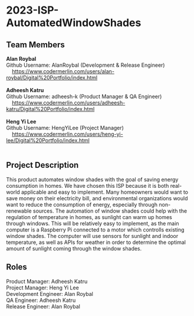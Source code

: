 # 2023-ISP-AutomatedWindowShades

## Team Members
**Alan Roybal**
<br>
Github Username: AlanRoybal (Development & Release Engineer)
<br>
&nbsp;&nbsp;&nbsp;&nbsp;https://www.codermerlin.com/users/alan-roybal/Digital%20Portfolio/index.html
<br>
<br>
**Adheesh Katru**
<br>
Github Username: adheesh-k (Product Manager & QA Engineer)
<br>
&nbsp;&nbsp;&nbsp;&nbsp;https://www.codermerlin.com/users/adheesh-katru/Digital%20Portfolio/index.html
<br>
<br>
**Heng Yi Lee**
<br>
Github Username: HengYiLee (Project Manager)
<br>
&nbsp;&nbsp;&nbsp;&nbsp;https://www.codermerlin.com/users/heng-yi-lee/Digital%20Portfolio/index.html
<br>
<br>
## Project Description
This product automates window shades with the goal of saving energy consumption in homes. We have chosen this ISP because it is both real-world applicable and easy to implement. Many homeowners would want to save money on their electricity bill, and environmental organizations would want to reduce the consumption of energy, especially through non-renewable sources. The automation of window shades could help with the regulation of temperature in homes, as sunlight can warm up homes through windows. This will be relatively easy to implement, as the main computer is a Raspberry Pi connected to a motor which controlls existing window shades. The computer will use sensors for sunlight and indoor temperature, as well as APIs for weather in order to determine the optimal amount of sunlight coming through the window shades.
<br>
## Roles
Product Manager: Adheesh Katru
<br>
Project Manager: Heng Yi Lee
<br>
Development Engineer: Alan Roybal
<br>
QA Engineer: Adheesh Katru
<br>
Release Engineer: Alan Roybal
<br>
